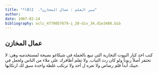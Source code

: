 ```yaml
---
title: "*سير العلم : عمال المخازن*.  2(8)"
author: 
date: 1907-02-14
bibliography: oclc_4770057679-i_20-div_34.d1e3486.bib
---
```




##  عمال المخازن 


 كتب  احد  كبار البيوت التجارية التي تبيع بالجملة في شيكاغو نصيحة لمستخدميه وهي: لا تحتقر أصلاً زبوناً ولو كان رث الثياب. ولا تقلم أظافرك على ملاء من الناس ولجعل في جيبك أبداً قلم رصاص ولا تعره ل  أحد  ولا ترتكب غلطة واحدة سبق لك ارتكابها. 
